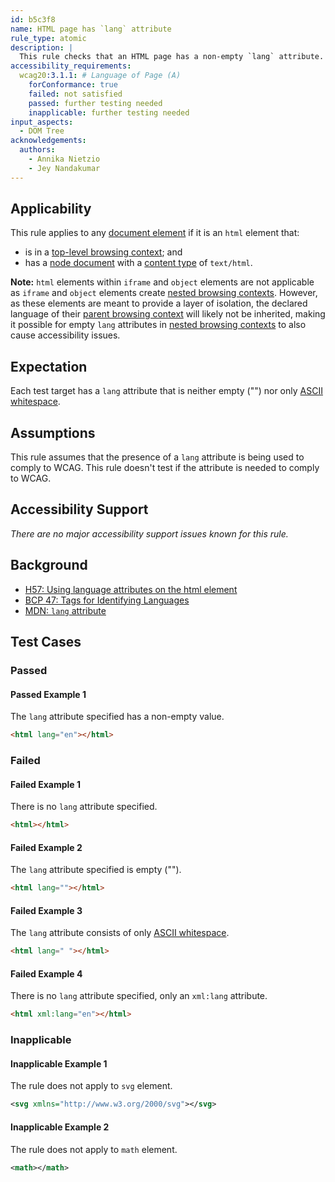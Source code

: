 ```yaml
---
id: b5c3f8
name: HTML page has `lang` attribute
rule_type: atomic
description: |
  This rule checks that an HTML page has a non-empty `lang` attribute.
accessibility_requirements:
  wcag20:3.1.1: # Language of Page (A)
    forConformance: true
    failed: not satisfied
    passed: further testing needed
    inapplicable: further testing needed
input_aspects:
  - DOM Tree
acknowledgements:
  authors:
    - Annika Nietzio
    - Jey Nandakumar
---
```


## Applicability

This rule applies to any [document element](https://dom.spec.whatwg.org/#document-element) if it is an `html` element that:

- is in a [top-level browsing context](https://html.spec.whatwg.org/#top-level-browsing-context); and
- has a [node document](https://dom.spec.whatwg.org/#concept-node-document) with a [content type](https://dom.spec.whatwg.org/#concept-document-content-type) of `text/html`.

**Note:** `html` elements within `iframe` and `object` elements are not applicable as `iframe` and `object` elements create [nested browsing contexts](https://html.spec.whatwg.org/#nested-browsing-context). However, as these elements are meant to provide a layer of isolation, the declared language of their [parent browsing context](https://html.spec.whatwg.org/#parent-browsing-context) will likely not be inherited, making it possible for empty `lang` attributes in [nested browsing contexts](https://html.spec.whatwg.org/#nested-browsing-context) to also cause accessibility issues.

## Expectation

Each test target has a `lang` attribute that is neither empty ("") nor only [ASCII whitespace](https://infra.spec.whatwg.org/#ascii-whitespace).

## Assumptions

This rule assumes that the presence of a `lang` attribute is being used to comply to WCAG. This rule doesn't test if the attribute is needed to comply to WCAG.

## Accessibility Support

_There are no major accessibility support issues known for this rule._

## Background

- [H57: Using language attributes on the html element](https://www.w3.org/WAI/WCAG21/Techniques/html/H57)
- [BCP 47: Tags for Identifying Languages](https://www.ietf.org/rfc/bcp/bcp47.txt)
- [MDN: `lang` attribute](https://developer.mozilla.org/en-US/docs/Web/HTML/Global_attributes/lang)

## Test Cases

### Passed

#### Passed Example 1

The `lang` attribute specified has a non-empty value.

```html
<html lang="en"></html>
```

### Failed

#### Failed Example 1

There is no `lang` attribute specified.

```html
<html></html>
```

#### Failed Example 2

The `lang` attribute specified is empty ("").

```html
<html lang=""></html>
```

#### Failed Example 3

The `lang` attribute consists of only [ASCII whitespace](https://infra.spec.whatwg.org/#ascii-whitespace).

```html
<html lang=" "></html>
```

#### Failed Example 4

There is no `lang` attribute specified, only an `xml:lang` attribute.

```html
<html xml:lang="en"></html>
```

### Inapplicable

#### Inapplicable Example 1

The rule does not apply to `svg` element.

```svg
<svg xmlns="http://www.w3.org/2000/svg"></svg>
```

#### Inapplicable Example 2

The rule does not apply to `math` element.

```svg
<math></math>
```
